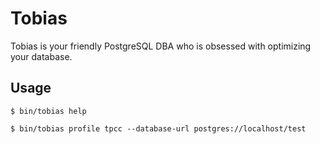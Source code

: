# Tobias

Tobias is your friendly PostgreSQL DBA who is obsessed with optimizing your database.

## Usage

```shell
$ bin/tobias help
```

```shell
$ bin/tobias profile tpcc --database-url postgres://localhost/test
```
